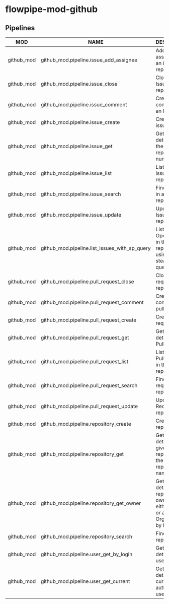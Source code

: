 # flowpipe-mod-github

## Pipelines

| MOD        | NAME                                          | DESCRIPTION                                                                            |
|------------|-----------------------------------------------|----------------------------------------------------------------------------------------|
| github_mod | github_mod.pipeline.issue_add_assignee        | Add assignee(s) to an issue in a repository.                                           |
| github_mod | github_mod.pipeline.issue_close               | Close an Issue in a repository.                                                        |
| github_mod | github_mod.pipeline.issue_comment             | Create a comment on an Issue.                                                          |
| github_mod | github_mod.pipeline.issue_create              | Create a new issue.                                                                    |
| github_mod | github_mod.pipeline.issue_get                 | Get issue details from the current repository by number.                               |
| github_mod | github_mod.pipeline.issue_list                | List of Open issues in the repository.                                                 |
| github_mod | github_mod.pipeline.issue_search              | Find an issue in a repository.                                                         |
| github_mod | github_mod.pipeline.issue_update              | Update an Issue in a repository.                                                       |
| github_mod | github_mod.pipeline.list_issues_with_sp_query | List of all Open issues in the repository using steampipe query.                       |
| github_mod | github_mod.pipeline.pull_request_close        | Close a pull request in a repository.                                                  |
| github_mod | github_mod.pipeline.pull_request_comment      | Create a comment on pull request.                                                      |
| github_mod | github_mod.pipeline.pull_request_create       | Create a Pull request.                                                                 |
| github_mod | github_mod.pipeline.pull_request_get          | Get the details of a Pull Request.                                                     |
| github_mod | github_mod.pipeline.pull_request_list         | List of Open Pull Requests in the repository.                                          |
| github_mod | github_mod.pipeline.pull_request_search       | Find a pull request in a repository.                                                   |
| github_mod | github_mod.pipeline.pull_request_update       | Update a Pull Request in a repository.                                                 |
| github_mod | github_mod.pipeline.repository_create         | Create a new repository.                                                               |
| github_mod | github_mod.pipeline.repository_get            | Get the details of a given repository by the owner and repository name.                |
| github_mod | github_mod.pipeline.repository_get_owner      | Get the details of a repository owner (ie. either a User or an Organization) by login. |
| github_mod | github_mod.pipeline.repository_search         | Find a repository.                                                                     |
| github_mod | github_mod.pipeline.user_get_by_login         | Get the details of a user by login.                                                    |
| github_mod | github_mod.pipeline.user_get_current          | Get the details of currently authenticated user.                                       |
